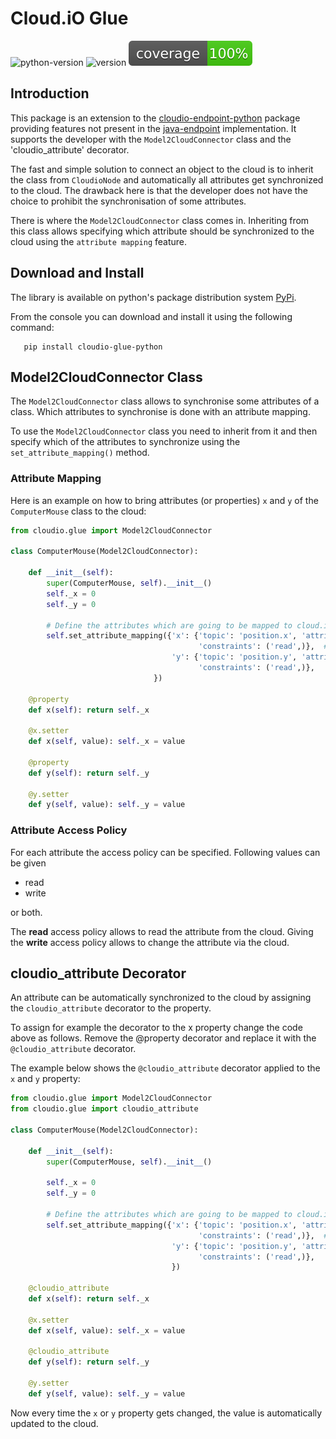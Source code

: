 # Cloud.iO Glue
![python-version](https://img.shields.io/badge/python-3.x-blue.svg?style=flat)
![version](https://img.shields.io/pypi/v/cloudio-glue-python.svg)
![coverage](docs/images/coverage.svg)


## Introduction
This package is an extension to the 
[cloudio-endpoint-python](https://github.com/cloudio-project/cloudio-endpoint-python) 
package providing features not present in the 
[java-endpoint](https://github.com/cloudio-project/cloudio-endpoint-java)
implementation.
It supports the developer with the `Model2CloudConnector` class and the 
'cloudio_attribute' decorator.

The fast and simple solution to connect an object to the cloud is to inherit 
the class from `CloudioNode` and automatically all attributes get
synchronized to the cloud. The drawback here is that the developer does not
have the choice to prohibit the synchronisation of some attributes.

There is where the `Model2CloudConnector` class comes in. Inheriting from this
class allows specifying which attribute should be synchronized to the cloud
using the `attribute mapping` feature.

## Download and Install
The library is available on python's package distribution system [PyPi](https://pypi.python.org/).

From the console you can download and install it using the following command:

```
   pip install cloudio-glue-python
```

## Model2CloudConnector Class
The `Model2CloudConnector` class allows to synchronise some attributes of a class.
Which attributes to synchronise is done with an attribute mapping.

To use the `Model2CloudConnector` class you need to inherit from it and then
specify which of the attributes to synchronize using the `set_attribute_mapping()`
method. 

### Attribute Mapping
Here is an example on how to bring attributes (or properties) `x` and `y` of the
`ComputerMouse` class to the cloud:

```python
from cloudio.glue import Model2CloudConnector    

class ComputerMouse(Model2CloudConnector):

    def __init__(self):
        super(ComputerMouse, self).__init__()
        self._x = 0
        self._y = 0

        # Define the attributes which are going to be mapped to cloud.iO
        self.set_attribute_mapping({'x': {'topic': 'position.x', 'attributeType': float,
                                          'constraints': ('read',)},  # ('read', 'write')
                                    'y': {'topic': 'position.y', 'attributeType': float,
                                          'constraints': ('read',)},
                                })

    @property
    def x(self): return self._x

    @x.setter
    def x(self, value): self._x = value
    
    @property
    def y(self): return self._y

    @y.setter
    def y(self, value): self._y = value
```

### Attribute Access Policy
For each attribute the access policy can be specified. Following values can be given
 - read
 - write

or both. 

The **read** access policy allows to read the attribute from the cloud. Giving the
**write** access policy allows to change the attribute via the cloud.

## cloudio_attribute Decorator
An attribute can be automatically synchronized to the cloud by assigning
the `cloudio_attribute` decorator to the property.

To assign for example the decorator to the x property change the code above as follows. Remove
the @property decorator and replace it with the `@cloudio_attribute` decorator.

The example below shows the `@cloudio_attribute` decorator applied to the `x` and `y` property:

```python
from cloudio.glue import Model2CloudConnector
from cloudio.glue import cloudio_attribute

class ComputerMouse(Model2CloudConnector):

    def __init__(self):
        super(ComputerMouse, self).__init__()

        self._x = 0
        self._y = 0

        # Define the attributes which are going to be mapped to cloud.iO
        self.set_attribute_mapping({'x': {'topic': 'position.x', 'attributeType': float,
                                          'constraints': ('read',)},  # ('read', 'write')
                                    'y': {'topic': 'position.y', 'attributeType': float,
                                          'constraints': ('read',)},
                                    })

    @cloudio_attribute
    def x(self): return self._x

    @x.setter
    def x(self, value): self._x = value

    @cloudio_attribute
    def y(self): return self._y

    @y.setter
    def y(self, value): self._y = value
```

Now every time the `x` or `y` property gets changed, the value is automatically updated to the cloud.
